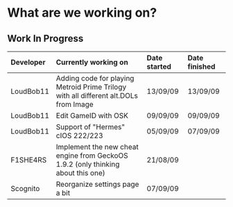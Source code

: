 # What are we working on? #

## Work In Progress ##
| **Developer** | **Currently working on** | **Date started** | **Date finished** |
|:--------------|:-------------------------|:-----------------|:------------------|
| LoudBob11     | Adding code for playing Metroid Prime Trilogy with all different alt.DOLs from Image | 13/09/09         | 13/09/09          |
| LoudBob11     | Edit GameID with OSK     | 09/09/09         | 09/09/09          |
| LoudBob11     | Support of "Hermes" cIOS 222/223 | 05/09/09         | 07/09/09          |
| F1SHE4RS      | Implement the new cheat engine from GeckoOS 1.9.2 (only thinking about this one) | 21/08/09         |                   |
| Scognito      | Reorganize settings page a bit | 07/09/09         |                   |